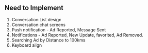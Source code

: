 ## Need to Implement

1. Conversation List design
2. Conversation chat screens
3. Push notification - Ad Reported, Message Sent
4. Notifications - Ad Reported, New Update, favorited, Ad Removed.
5. Searching Ad by Distance to 100kms
6. Keyboard align

